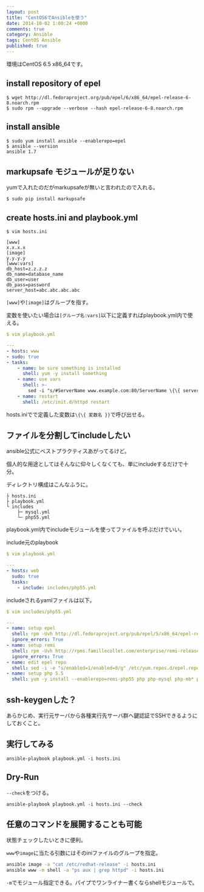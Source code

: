 ```yaml
---
layout: post
title: "CentOS6でAnsibleを使う"
date: 2014-10-02 1:00:24 +0000
comments: true
category: Ansible
tags: CentOS Ansible
published: true
---
```


環境はCentOS 6.5 x86_64です。

## install repository of epel

```
$ wget http://dl.fedoraproject.org/pub/epel/6/x86_64/epel-release-6-8.noarch.rpm
$ sudo rpm --upgrade --verbose --hash epel-release-6-8.noarch.rpm
```

## install ansible

```
$ sudo yum install ansible --enablerepo=epel
$ ansible --version
ansible 1.7
```

## markupsafe モジュールが足りない

yumで入れたのだがmarkupsafeが無いと言われたので入れる。

```
$ sudo pip install markupsafe
```

## create hosts.ini and playbook.yml


```
$ vim hosts.ini

[www]
x.x.x.x
[image]
y.y.y.y
[www:vars]
db_host=z.z.z.z
db_name=database_name
db_user=user
db_pass=password
server_host=abc.abc.abc.abc
```

`[www]`や`[image]`はグループを指す。

変数を使いたい場合は`[グループ名:vars]`以下に定義すればplaybook.yml内で使える。


``` yaml
$ vim playbook.yml

---
- hosts: www
- sudo: true
- tasks:
    - name: be sure something is installed
      shell: yum -y install something
    - name: use vars
      shell: >-
        sed -i "s/#ServerName www.example.com:80/ServerName \{\{ server_host }}:80/" /etc/httpd/conf/httpd.conf;
    - name: restart
      shell: /etc/init.d/httpd restart
```

hosts.iniでで定義した変数は`\{\{ 変数名 }}`で呼び出せる。

## ファイルを分割してincludeしたい

ansible公式にベストプラクティスあがってるけど。

個人的な用途としてはそんなに仰々しくなくても、単にincludeするだけで十分。

ディレクトリ構成はこんなふうに。

```
├ hosts.ini
├ playbook.yml
└ includes
    ├─ mysql.yml
    └─ php55.yml
```

playbook.yml内でincludeモジュールを使ってファイルを呼ぶだけでいい。

include元のplaybook

``` yaml
$ vim playbook.yml

---
- hosts: web
  sudo: true
  tasks:
    - include: includes/php55.yml
```

includeされるyamlファイルは以下。

``` yaml
$ vim includes/php55.yml

---
- name: setup epel
  shell: rpm -Uvh http://dl.fedoraproject.org/pub/epel/5/x86_64/epel-release-5-4.noarch.rpm;
  ignore_errors: True
- name: setup remi
  shell: rpm -Uvh http://rpms.famillecollet.com/enterprise/remi-release-5.rpm;
  ignore_errors: True
- name: edit epel repo
  shell: sed -i -e "s/enabled=1/enabled=0/g" /etc/yum.repos.d/epel.repo
- name: setup php 5.5
  shell: yum -y install --enablerepo=remi-php55 php php-mysql php-mb* php-devel php-pear php-pecl-apc php-dom php-json;
```

## ssh-keygenした？

あらかじめ、実行元サーバから各種実行先サーバ群へ鍵認証でSSHできるようにしておくこと。

## 実行してみる

```
ansible-playbook playbook.yml -i hosts.ini
```

## Dry-Run

`--check`をつける。

```
ansible-playbook playbook.yml -i hosts.ini --check
```

## 任意のコマンドを展開することも可能

状態チェックしたいときに便利。

`www`や`image`に当たる引数にはそのiniファイルのグループを指定。

``` sh
ansible image -a "cat /etc/redhat-release" -i hosts.ini
ansible www -m shell -a "ps aux | grep httpd" -i hosts.ini
```

`-m`でモジュール指定できる。パイプでワンライナー書くならshellモジュールで。
